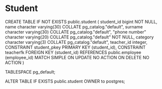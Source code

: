 # Student

CREATE TABLE IF NOT EXISTS public.student
(
    student_id bigint NOT NULL,
    name character varying(30) COLLATE pg_catalog."default",
    surname character varying(30) COLLATE pg_catalog."default",
    "phone number" character varying(20) COLLATE pg_catalog."default" NOT NULL,
    category character varying(3) COLLATE pg_catalog."default",
    teacher_id integer,
    CONSTRAINT student_pkey PRIMARY KEY (student_id),
    CONSTRAINT teacherfk FOREIGN KEY (student_id)
        REFERENCES public.employee (employee_id) MATCH SIMPLE
        ON UPDATE NO ACTION
        ON DELETE NO ACTION
)

TABLESPACE pg_default;

ALTER TABLE IF EXISTS public.student
    OWNER to postgres;
